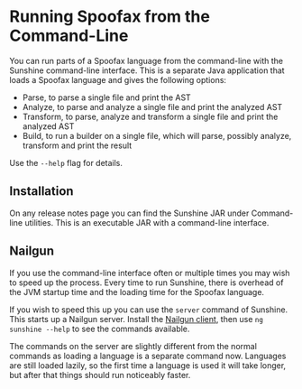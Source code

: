 # Running Spoofax from the Command-Line

You can run parts of a Spoofax language from the command-line with the Sunshine command-line interface. This is a separate Java application that loads a Spoofax language and gives the following options:

* Parse, to parse a single file and print the AST
* Analyze, to parse and analyze a single file and print the analyzed AST
* Transform, to parse, analyze and transform a single file and print the analyzed AST
* Build, to run a builder on a single file, which will parse, possibly analyze, transform and print the result

Use the `--help` flag for details.

## Installation

On any release notes page you can find the Sunshine JAR under Command-line utilities. This is an executable JAR with a command-line interface.

## Nailgun

If you use the command-line interface often or multiple times you may wish to speed up the process.
Every time to run Sunshine, there is overhead of the JVM startup time and the loading time for the Spoofax language.

If you wish to speed this up you can use the `server` command of Sunshine. This starts up a Nailgun server.
Install the [Nailgun client](https://www.martiansoftware.com/nailgun/), then use `ng sunshine --help` to see the commands available.

The commands on the server are slightly different from the normal commands as loading a language is a separate command now.
Languages are still loaded lazily, so the first time a language is used it will take longer, but after that things should run noticeably faster.

